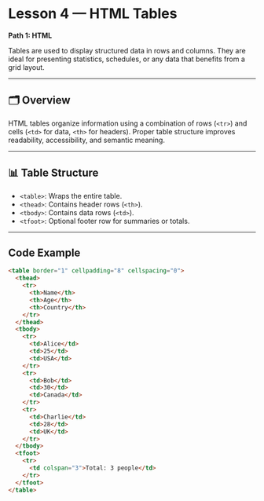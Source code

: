 # Lesson 4 — HTML Tables  

**Path 1: HTML**  

Tables are used to display structured data in rows and columns. They are ideal for presenting statistics, schedules, or any data that benefits from a grid layout.  

---

## 🗂️ Overview  

HTML tables organize information using a combination of rows (`<tr>`) and cells (`<td>` for data, `<th>` for headers). Proper table structure improves readability, accessibility, and semantic meaning.  

---

## 📊 Table Structure  

- `<table>`: Wraps the entire table.  
- `<thead>`: Contains header rows (`<th>`).  
- `<tbody>`: Contains data rows (`<td>`).  
- `<tfoot>`: Optional footer row for summaries or totals.  

---

## Code Example  

```html
<table border="1" cellpadding="8" cellspacing="0">
  <thead>
    <tr>
      <th>Name</th>
      <th>Age</th>
      <th>Country</th>
    </tr>
  </thead>
  <tbody>
    <tr>
      <td>Alice</td>
      <td>25</td>
      <td>USA</td>
    </tr>
    <tr>
      <td>Bob</td>
      <td>30</td>
      <td>Canada</td>
    </tr>
    <tr>
      <td>Charlie</td>
      <td>28</td>
      <td>UK</td>
    </tr>
  </tbody>
  <tfoot>
    <tr>
      <td colspan="3">Total: 3 people</td>
    </tr>
  </tfoot>
</table>
```
